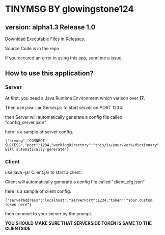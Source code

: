 # TINYMSG BY glowingstone124
## version: alpha1.3 Release 1.0
Download Executable Files in Releases.

Source Code is in the repo. 

If you occured an error in using this app, send me a issue.

## How to use this application?

### Server

At first, you need a Java Runtime Environment which verison over **17**.

Then use java -jar Server.jar to start server on PORT 1234.

then Server will automatically generate a config file called "config_server.json"

here is a sample of server config.

```
{"srvmsg":"CONNECT SUCCESS","port":1234,"workingDirectory":"this/is/your/work/dictionary","accessFile":"text.txt","token":"this will automatically generate"}
```

### Client

use java -jar Client.jar to start a client.

Client will automatically generate a config file called "client_cfg.json"

here is a sample of client config.

```
{"serverAddress":"localhost","serverPort":1234,"token":"Your custom token here"}
```
then connect to your server by the prompt.

**YOU SHOULD MAKE SURE THAT SERVERSIDE TOKEN IS SAME TO THE CLIENTSIDE**
